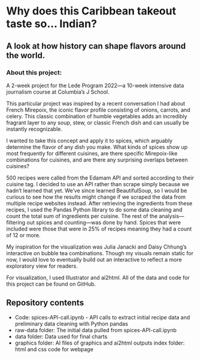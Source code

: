 # Why does this Caribbean takeout taste so… Indian?
## A look at how history can shape flavors around the world. 

### About this project:
A 2-week project for the Lede Program 2022—a 10-week intensive data journalism course at Columbia’s J School. 

This particular project was inspired by a recent conversation I had about French Mirepoix, the iconic flavor profile consisting of onions, carrots, and celery. This classic combination of humble vegetables adds an incredibly fragrant layer to any soup, stew, or classic French dish and can usually be instantly recognizable. 

I wanted to take this concept and apply it to spices, which arguably determine the flavor of any dish you make. What kinds of spices show up most frequently for different cuisines, are there specific Mirepoix-like combinations for cuisines, and are there any surprising overlaps between cuisines?

500 recipes were called from the Edamam API and sorted according to their cuisine tag. I decided to use an API rather than scrape simply because we hadn’t learned that yet. We’ve since learned BeautifulSoup, so I would be curious to see how the results might change if we scraped the data from multiple recipe websites instead. After retrieving the ingredients from these recipes, I used the Pandas Python library to do some data cleaning and count the total sum of ingredients per cuisine. The rest of the analysis—filtering out spices and counting—was done by hand. Spices that were included were those that were in 25% of recipes meaning they had a count of 12 or more. 

My inspiration for the visualization was Julia Janacki and Daisy Chhung’s interactive on bubble tea combinations. Though my visuals remain static for now, I would love to eventually build out an interactive to reflect a more exploratory view for readers.

For visualization, I used Illustrator and ai2html. All of the data and code for this project can be found on GitHub. 

## Repository contents
* Code: spices-API-call.ipynb - API calls to extract initial recipe data and preliminary data cleaning with Python pandas
* raw-data folder: The initial data pulled from spices-API-call.ipynb
* data folder: Data used for final charts
* graphics folder: AI files of graphics and ai2html outputs 
index folder: html and css code for webpage
 
